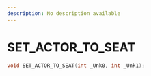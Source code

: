 ```yaml
---
description: No description available 
---
```


# SET_ACTOR_TO_SEAT

```cpp
void SET_ACTOR_TO_SEAT(int _Unk0, int _Unk1);
```